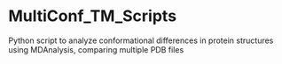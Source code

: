 # MultiConf_TM_Scripts
Python script to analyze conformational differences in protein structures using MDAnalysis, comparing multiple PDB files
